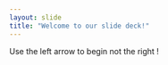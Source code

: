 ```yaml
---
layout: slide
title: "Welcome to our slide deck!"
---
```


Use the left arrow to begin not the right !
